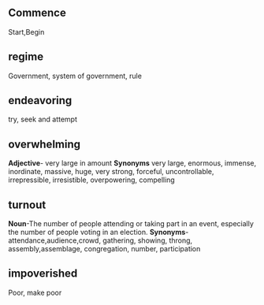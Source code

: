 ## Commence
  Start,Begin
  
## regime
Government, system of government, rule
## endeavoring
try, seek and attempt
## overwhelming
<b>Adjective</b>- very large in amount
<b>Synonyms</b> very large, enormous, immense, inordinate, massive, huge, very strong, forceful, uncontrollable, irrepressible, irresistible, overpowering, compelling

## turnout
<b>Noun</b>-The number of people attending or taking part in an event, especially the number of people voting in an election.
<b>Synonyms</b>-attendance,audience,crowd, gathering, showing, throng, assembly,assemblage, congregation, number, participation

## impoverished
Poor, make poor
